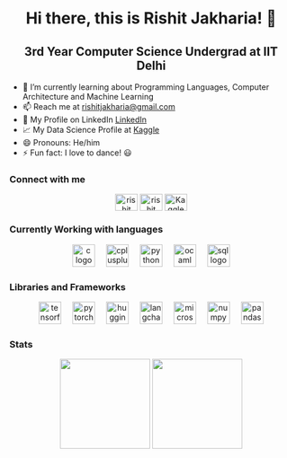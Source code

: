 <h1 align = "center">Hi there, this is Rishit Jakharia! 👋</h1> 
<h2 align =  "center">3rd Year Computer Science Undergrad at IIT Delhi</h2>

- 🌱 I’m currently learning about Programming Languages, Computer Architecture and Machine Learning
- 📫 Reach me at rishitjakharia@gmail.com
- 💼 My Profile on LinkedIn [LinkedIn](https://linkedin.com/in/rishit-jakharia/)
- 📈 My Data Science Profile at [Kaggle](https://kaggle.com/rishitjakharia)
- 😄 Pronouns: He/him
- ⚡ Fun fact: I love to dance! 😃

<h3 align="left">Connect with me</h3>
<div align="center">
  <a href="https://linkedin.com/in/rishit-jakharia/" target="blank"><img align="center" src="https://raw.githubusercontent.com/rahuldkjain/github-profile-readme-generator/master/src/images/icons/Social/linked-in-alt.svg" alt="rishit jakharia" height="30" width="40" /></a>
    <a href="https://www.instagram.com/rishitjakharia_37/" target="blank"><img align="center" src="https://raw.githubusercontent.com/rahuldkjain/github-profile-readme-generator/master/src/images/icons/Social/instagram.svg" alt="rishit jakharia" height="30" width="40" /></a>
  <a href="https://www.kaggle.com/rishitjakharia"><img align = "center" alt="Kaggle" src="https://cdn.iconscout.com/icon/free/png-256/free-kaggle-3628869-3030009.png?f=webp&w=256" alt = "rishit jakharia" height="30" width="40"></a>
</div>

<h3 align="left">Currently Working with languages</h3>
<div align="center">
  <img src="https://cdn.jsdelivr.net/gh/devicons/devicon/icons/c/c-original.svg" height="40" alt="c logo"  />
  <img width="12" />
  <img src="https://cdn.jsdelivr.net/gh/devicons/devicon/icons/cplusplus/cplusplus-original.svg" height="40" alt="cplusplus logo"  />
  <img width="12" />
  <img src="https://cdn.jsdelivr.net/gh/devicons/devicon/icons/python/python-original.svg" height="40" alt="python logo"  />
  <img width="12" />
  <img src="https://cdn.jsdelivr.net/gh/devicons/devicon/icons/ocaml/ocaml-original.svg" height="40" alt="ocaml logo"  />
  <img width="12" />
  <img src="https://img.icons8.com/?size=100&id=yAk24Bd8TOKS&format=png&color=000000" height="40" alt="sql logo"  />
</div>

<h3 align="left">Libraries and Frameworks</h3>
<div align="center">
  <img src="https://cdn.jsdelivr.net/gh/devicons/devicon/icons/tensorflow/tensorflow-original.svg" height="40" alt="tensorflow logo"  />
  <img width="12" />
  <img src="https://cdn.jsdelivr.net/gh/devicons/devicon/icons/pytorch/pytorch-original.svg" height="40" alt="pytorch logo"  />
  <img width="12" />
  <img src="https://img.icons8.com/?size=100&id=sop9ROXku5bb&format=png&color=000000" height="40" alt="huggingface logo"  />
  <img width="12" />
  <img src="https://jumpstick.s3.amazonaws.com/favicons/0c201edc12f5d481463583f5b2bf12f1.png" height="40" alt="langchain logo"  />
  <img width="12" />
  <img src="https://img.icons8.com/?size=100&id=laYYF3dV0Iew&format=png&color=000000" height="40" alt="microsoft sql server logo"  />
  <img width="12" />
  <img src="https://cdn.jsdelivr.net/gh/devicons/devicon/icons/numpy/numpy-original.svg" height="40" alt="numpy logo"  />
  <img width="12" />
  <img src="https://cdn.jsdelivr.net/gh/devicons/devicon/icons/pandas/pandas-original.svg" height="40" alt="pandas logo"  />
</div>

<h3 align="left">Stats</h3>
<div align="center">
  <img src="https://github-readme-stats.vercel.app/api?username=RISHIT7&hide_title=true&show_icons=true&theme=radical&locale=en&hide_border=true" height="160" />
  <img src="https://github-readme-stats.vercel.app/api/top-langs?username=RISHIT7&locale=en&hide_title=true&layout=compact&card_width=320&langs_count=6&theme=radical&hide_border=true" height="160" />
</div>

